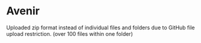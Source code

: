 # Avenir
Uploaded zip format instead of individual files and folders due to GitHub file upload restriction. (over 100 files within one folder)
